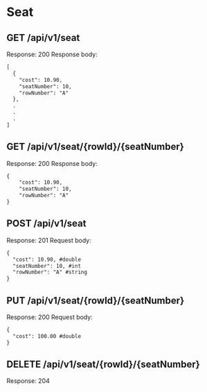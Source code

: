 # Seat
## GET /api/v1/seat
Response: 200
Response body:
```markdown
[
  {
    "cost": 10.90,
    "seatNumber": 10,
    "rowNumber": "A"
  },
  .
  .
  .
]
```
## GET /api/v1/seat/{rowId}/{seatNumber}
Response: 200
Response body:
```markdown
{
    "cost": 10.90,
    "seatNumber": 10,
    "rowNumber": "A"
}
```
## POST /api/v1/seat
Response: 201
Request body:
```markdown
{
  "cost": 10.90, #double
  "seatNumber": 10, #int
  "rowNumber": "A" #string
}
```
## PUT /api/v1/seat/{rowId}/{seatNumber}
Response: 200
Request body:
```markdown
{
  "cost": 100.00 #double
}
```
## DELETE /api/v1/seat/{rowId}/{seatNumber}
Response: 204